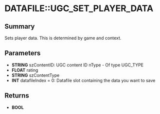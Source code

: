 # DATAFILE::UGC_SET_PLAYER_DATA

## Summary
Sets player data. This is determined by game and context.

## Parameters
* **STRING** szContentID: UGC content ID nType - Of type UGC_TYPE
* **FLOAT** rating
* **STRING** szContentType
* **INT** datafileIndex = 0: Datafile slot containing the data you want to save

## Returns
* **BOOL**